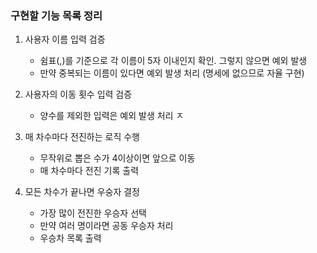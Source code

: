 ### 구현할 기능 목록 정리

1. 사용자 이름 입력 검증
   - 쉼표(,)를 기준으로 각 이름이 5자 이내인지 확인. 그렇지 않으면 예외 발생
   - 만약 중복되는 이름이 있다면 예외 발생 처리 (명세에 없으므로 자율 구현)

2. 사용자의 이동 횟수 입력 검증
   - 양수를 제외한 입력은 예외 발생 처리 
ㅈ
3. 매 차수마다 전진하는 로직 수행
   - 무작위로 뽑은 수가 4이상이면 앞으로 이동 
   - 매 차수마다 전진 기록 출력

4. 모든 차수가 끝나면 우숭자 결정
   - 가장 많이 전진한 우승자 선택
   - 만약 여러 명이라면 공동 우승자 처리 
   - 우승차 목록 출력 


